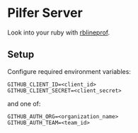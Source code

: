 # Pilfer Server

Look into your ruby with [rblineprof](https://github.com/tmm1/rblineprof/).

## Setup

Configure required environment variables:

    GITHUB_CLIENT_ID=<client_id>
    GITHUB_CLIENT_SECRET=<client_secret>

and one of:

    GITHUB_AUTH_ORG=<organization_name>
    GITHUB_AUTH_TEAM=<team_id>

